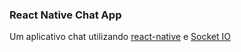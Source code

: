 ### React Native Chat App

Um aplicativo chat utilizando [react-native](https://facebook.github.io/react-native) e [Socket IO](https://socket.io)